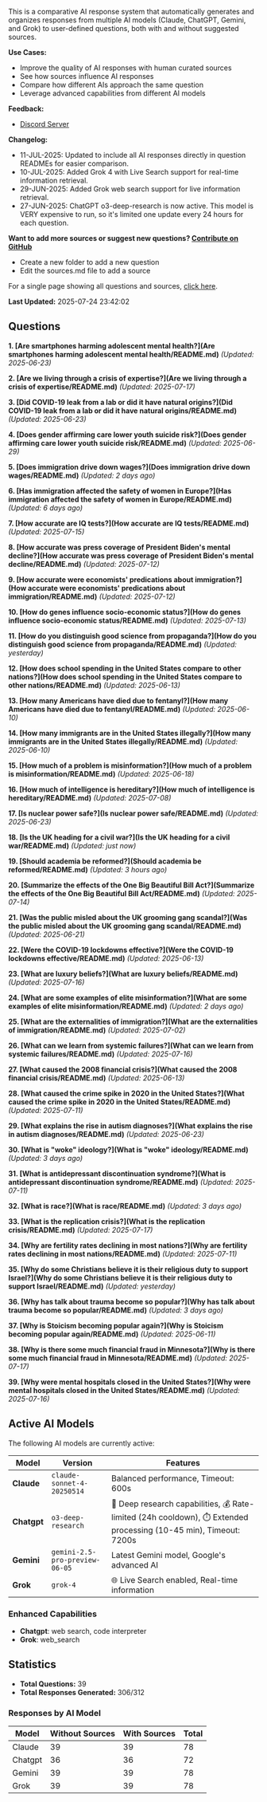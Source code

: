 
This is a comparative AI response system that automatically generates and organizes responses from multiple AI models (Claude, ChatGPT, Gemini, and Grok) to user-defined questions, both with and without suggested sources.

**Use Cases:**

* Improve the quality of AI responses with human curated sources
* See how sources influence AI responses
* Compare how different AIs approach the same question
* Leverage advanced capabilities from different AI models


**Feedback:**
* [Discord Server](https://discord.gg/HPDT9PvS)


**Changelog:**
* 11-JUL-2025: Updated to include all AI responses directly in question READMEs for easier comparison.
* 10-JUL-2025: Added Grok 4 with Live Search support for real-time information retrieval.
* 29-JUN-2025: Added Grok web search support for live information retrieval.
* 27-JUN-2025: ChatGPT o3-deep-research is now active. This model is VERY expensive to run, so it's limited one update every 24 hours for each question.

**Want to add more sources or suggest new questions? [Contribute on GitHub](https://github.com/justinwest/SuggestedSources)**

* Create a new folder to add a new question
* Edit the sources.md file to add a source

For a single page showing all questions and sources, [click here](allsources.md).

**Last Updated:** 2025-07-24 23:42:02

## Questions

**1. [Are smartphones harming adolescent mental health?](Are smartphones harming adolescent mental health/README.md)** *(Updated: 2025-06-23)*

**2. [Are we living through a crisis of expertise?](Are we living through a crisis of expertise/README.md)** *(Updated: 2025-07-17)*

**3. [Did COVID-19 leak from a lab or did it have natural origins?](Did COVID-19 leak from a lab or did it have natural origins/README.md)** *(Updated: 2025-06-23)*

**4. [Does gender affirming care lower youth suicide risk?](Does gender affirming care lower youth suicide risk/README.md)** *(Updated: 2025-06-29)*

**5. [Does immigration drive down wages?](Does immigration drive down wages/README.md)** *(Updated: 2 days ago)*

**6. [Has immigration affected the safety of women in Europe?](Has immigration affected the safety of women in Europe/README.md)** *(Updated: 6 days ago)*

**7. [How accurate are IQ tests?](How accurate are IQ tests/README.md)** *(Updated: 2025-07-15)*

**8. [How accurate was press coverage of President Biden's mental decline?](How accurate was press coverage of President Biden's mental decline/README.md)** *(Updated: 2025-07-12)*

**9. [How accurate were economists' predications about immigration?](How accurate were economists' predications about immigration/README.md)** *(Updated: 2025-07-12)*

**10. [How do genes influence socio-economic status?](How do genes influence socio-economic status/README.md)** *(Updated: 2025-07-13)*

**11. [How do you distinguish good science from propaganda?](How do you distinguish good science from propaganda/README.md)** *(Updated: yesterday)*

**12. [How does school spending in the United States compare to other nations?](How does school spending in the United States compare to other nations/README.md)** *(Updated: 2025-06-13)*

**13. [How many Americans have died due to fentanyl?](How many Americans have died due to fentanyl/README.md)** *(Updated: 2025-06-10)*

**14. [How many immigrants are in the United States illegally?](How many immigrants are in the United States illegally/README.md)** *(Updated: 2025-06-10)*

**15. [How much of a problem is misinformation?](How much of a problem is misinformation/README.md)** *(Updated: 2025-06-18)*

**16. [How much of intelligence is hereditary?](How much of intelligence is hereditary/README.md)** *(Updated: 2025-07-08)*

**17. [Is nuclear power safe?](Is nuclear power safe/README.md)** *(Updated: 2025-06-23)*

**18. [Is the UK heading for a civil war?](Is the UK heading for a civil war/README.md)** *(Updated: just now)*

**19. [Should academia be reformed?](Should academia be reformed/README.md)** *(Updated: 3 hours ago)*

**20. [Summarize the effects of the One Big Beautiful Bill Act?](Summarize the effects of the One Big Beautiful Bill Act/README.md)** *(Updated: 2025-07-14)*

**21. [Was the public misled about the UK grooming gang scandal?](Was the public misled about the UK grooming gang scandal/README.md)** *(Updated: 2025-06-21)*

**22. [Were the COVID-19 lockdowns effective?](Were the COVID-19 lockdowns effective/README.md)** *(Updated: 2025-06-13)*

**23. [What are luxury beliefs?](What are luxury beliefs/README.md)** *(Updated: 2025-07-16)*

**24. [What are some examples of elite misinformation?](What are some examples of elite misinformation/README.md)** *(Updated: 2 days ago)*

**25. [What are the externalities of immigration?](What are the externalities of immigration/README.md)** *(Updated: 2025-07-02)*

**26. [What can we learn from systemic failures?](What can we learn from systemic failures/README.md)** *(Updated: 2025-07-16)*

**27. [What caused the 2008 financial crisis?](What caused the 2008 financial crisis/README.md)** *(Updated: 2025-06-13)*

**28. [What caused the crime spike in 2020 in the United States?](What caused the crime spike in 2020 in the United States/README.md)** *(Updated: 2025-07-11)*

**29. [What explains the rise in autism diagnoses?](What explains the rise in autism diagnoses/README.md)** *(Updated: 2025-06-23)*

**30. [What is "woke" ideology?](What is "woke" ideology/README.md)** *(Updated: 3 days ago)*

**31. [What is antidepressant discontinuation syndrome?](What is antidepressant discontinuation syndrome/README.md)** *(Updated: 2025-07-11)*

**32. [What is race?](What is race/README.md)** *(Updated: 3 days ago)*

**33. [What is the replication crisis?](What is the replication crisis/README.md)** *(Updated: 2025-07-17)*

**34. [Why are fertility rates declining in most nations?](Why are fertility rates declining in most nations/README.md)** *(Updated: 2025-07-11)*

**35. [Why do some Christians believe it is their religious duty to support Israel?](Why do some Christians believe it is their religious duty to support Israel/README.md)** *(Updated: yesterday)*

**36. [Why has talk about trauma become so popular?](Why has talk about trauma become so popular/README.md)** *(Updated: 3 days ago)*

**37. [Why is Stoicism becoming popular again?](Why is Stoicism becoming popular again/README.md)** *(Updated: 2025-06-11)*

**38. [Why is there some much financial fraud in Minnesota?](Why is there some much financial fraud in Minnesota/README.md)** *(Updated: 2025-07-17)*

**39. [Why were mental hospitals closed in the United States?](Why were mental hospitals closed in the United States/README.md)** *(Updated: 2025-07-16)*


## Active AI Models

The following AI models are currently active:

| Model | Version | Features |
|-------|---------|----------|
| **Claude** | `claude-sonnet-4-20250514` | Balanced performance, Timeout: 600s |
| **Chatgpt** | `o3-deep-research` | 🔬 Deep research capabilities, 💰 Rate-limited (24h cooldown), ⏱️ Extended processing (10-45 min), Timeout: 7200s |
| **Gemini** | `gemini-2.5-pro-preview-06-05` | Latest Gemini model, Google's advanced AI |
| **Grok** | `grok-4` | 🌐 Live Search enabled, Real-time information |

### Enhanced Capabilities

- **Chatgpt**: web search, code interpreter
- **Grok**: web_search


## Statistics

- **Total Questions:** 39
- **Total Responses Generated:** 306/312

### Responses by AI Model

| Model | Without Sources | With Sources | Total |
|-------|----------------|--------------|-------|
| Claude | 39 | 39 | 78 |
| Chatgpt | 36 | 36 | 72 |
| Gemini | 39 | 39 | 78 |
| Grok | 39 | 39 | 78 |



